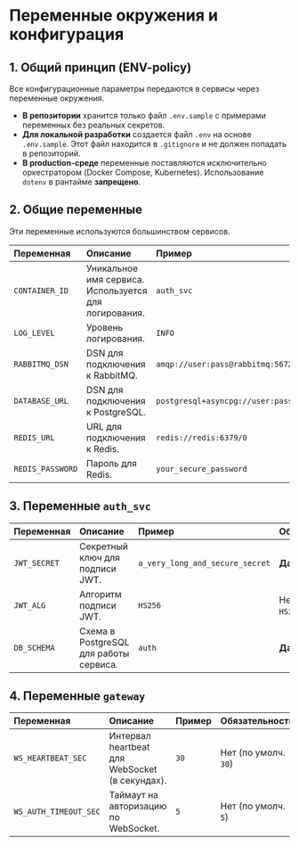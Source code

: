 # Переменные окружения и конфигурация

## 1. Общий принцип (ENV-policy)

Все конфигурационные параметры передаются в сервисы через переменные окружения.

-   **В репозитории** хранится только файл `.env.sample` с примерами переменных без реальных секретов.
-   **Для локальной разработки** создается файл `.env` на основе `.env.sample`. Этот файл находится в `.gitignore` и не должен попадать в репозиторий.
-   **В production-среде** переменные поставляются исключительно оркестратором (Docker Compose, Kubernetes). Использование `dotenv` в рантайме **запрещено**.

## 2. Общие переменные

Эти переменные используются большинством сервисов.

| Переменная          | Описание                                           | Пример                                             | Обязательность |
| :------------------ | :------------------------------------------------- | :------------------------------------------------- | :------------- |
| `CONTAINER_ID`      | Уникальное имя сервиса. Используется для логирования. | `auth_svc`                                         | **Да** |
| `LOG_LEVEL`         | Уровень логирования.                               | `INFO`                                             | Нет (по умолч. `INFO`) |
| `RABBITMQ_DSN`      | DSN для подключения к RabbitMQ.                    | `amqp://user:pass@rabbitmq:5672/`                  | **Да** |
| `DATABASE_URL`      | DSN для подключения к PostgreSQL.                  | `postgresql+asyncpg://user:pass@postgres:5432/game` | Для сервисов с БД |
| `REDIS_URL`         | URL для подключения к Redis.                       | `redis://redis:6379/0`                             | Для сервисов с Redis |
| `REDIS_PASSWORD`    | Пароль для Redis.                                  | `your_secure_password`                             | Для сервисов с Redis |

## 3. Переменные `auth_svc`

| Переменная   | Описание                                 | Пример                            | Обязательность |
| :----------- | :--------------------------------------- | :-------------------------------- | :------------- |
| `JWT_SECRET` | Секретный ключ для подписи JWT.          | `a_very_long_and_secure_secret`   | **Да** |
| `JWT_ALG`    | Алгоритм подписи JWT.                    | `HS256`                           | Нет (по умолч. `HS256`) |
| `DB_SCHEMA`  | Схема в PostgreSQL для работы сервиса.   | `auth`                            | **Да** |

## 4. Переменные `gateway`

| Переменная            | Описание                                  | Пример | Обязательность |
| :-------------------- | :---------------------------------------- | :----- | :------------- |
| `WS_HEARTBEAT_SEC`    | Интервал heartbeat для WebSocket (в секундах). | `30`   | Нет (по умолч. `30`) |
| `WS_AUTH_TIMEOUT_SEC` | Таймаут на авторизацию по WebSocket.      | `5`    | Нет (по умолч. `5`) |